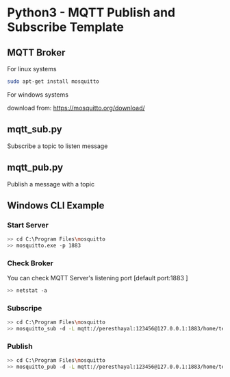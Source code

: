 # Python3 - MQTT Publish and Subscribe Template



## MQTT Broker

For linux systems

```bash
sudo apt-get install mosquitto
```

For windows systems

download from: https://mosquitto.org/download/



## mqtt_sub.py

Subscribe a topic to listen message



## mqtt_pub.py

Publish a message with a topic



## Windows CLI Example

### Start Server

```bash
>> cd C:\Program Files\mosquitto
>> mosquitto.exe -p 1883
```



 ### Check Broker

You can check MQTT Server's listening port [default port:1883 ]

```bash
>> netstat -a
```



### Subscripe

```bash
>> cd C:\Program Files\mosquitto
>> mosquitto_sub -d -L mqtt://peresthayal:123456@127.0.0.1:1883/home/test -v
```



### Publish

```bash
>> cd C:\Program Files\mosquitto
>> mosquitto_pub -d -L mqtt://peresthayal:123456@127.0.0.1:1883/home/test -m "TEST"
```









